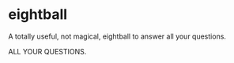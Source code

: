 eightball
=========

A totally useful, not magical, eightball to answer all your questions.

ALL YOUR QUESTIONS.